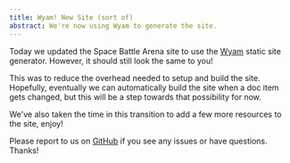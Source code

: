 ```yaml
---
title: Wyam! New Site (sort of)
abstract: We're now using Wyam to generate the site.
---
```


Today we updated the Space Battle Arena site to use the [Wyam](https://wyam.io/) static site generator.  However, it should still look the same to you!

This was to reduce the overhead needed to setup and build the site.  Hopefully, eventually we can automatically build the site when a doc item gets changed, but this will be a step towards that possibility for now.

We've also taken the time in this transition to add a few more resources to the site, enjoy!

Please report to us on [GitHub](http://github.com/mikeware/SpaceBattleArena/issues) if you see any issues or have questions. Thanks!
